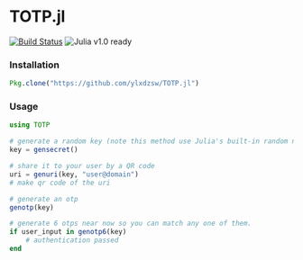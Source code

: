 TOTP.jl
=======

[![Build Status](https://travis-ci.org/ylxdzsw/TOTP.jl.svg?branch=master)](https://travis-ci.org/ylxdzsw/TOTP.jl)
![Julia v1.0 ready](https://blog.ylxdzsw.com/_static/julia_v1.0_ready.svg)

### Installation

```julia
Pkg.clone("https://github.com/ylxdzsw/TOTP.jl")
```

### Usage

```julia
using TOTP

# generate a random key (note this method use Julia's built-in random number generator, which is not crypto safe)
key = gensecret()

# share it to your user by a QR code
uri = genuri(key, "user@domain")
# make qr code of the uri

# generate an otp
genotp(key)

# generate 6 otps near now so you can match any one of them.
if user_input in genotp6(key)
    # authentication passed
end
```
